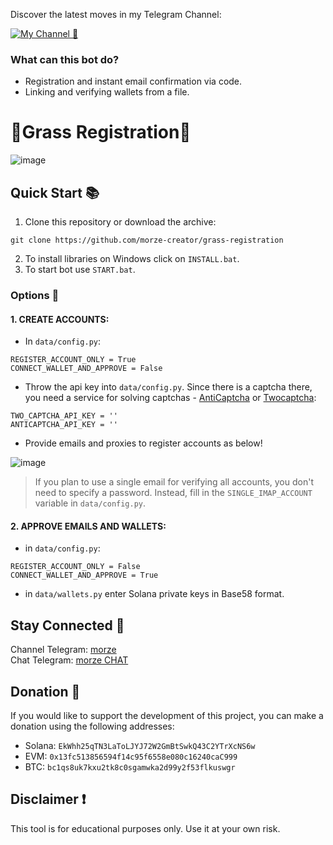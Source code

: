 


Discover the latest moves in my Telegram Channel:

[![My Channel 🥰](https://img.shields.io/badge/morze_|_Subscribe_🥰-0A66C2?style=for-the-badge&logo=telegram&logoColor=white)](https://t.me/morze_crypto) 

### What can this bot do?
   - Registration and instant email confirmation via code.
   - Linking and verifying wallets from a file.

# 🔹Grass Registration🔹

![image](https://github.com/user-attachments/assets/cf4b8b45-0c5d-4c65-8065-6424e78e8f0b)

## Quick Start 📚
   1. Clone this repository or download the archive:
```
git clone https://github.com/morze-creator/grass-registration
```
   2. To install libraries on Windows click on `INSTALL.bat`.
   3. To start bot use `START.bat`.

### Options 📧

#### 1. CREATE ACCOUNTS:
 - In `data/config.py`:
```plaintext
REGISTER_ACCOUNT_ONLY = True
CONNECT_WALLET_AND_APPROVE = False
```
 - Throw the api key into `data/config.py`. Since there is a captcha there, you need a service for solving captchas - [AntiCaptcha](http://getcaptchasolution.com/t8yfysqmh3) or [Twocaptcha](https://2captcha.com/?from=12939391):
```plaintext
TWO_CAPTCHA_API_KEY = ''
ANTICAPTCHA_API_KEY = ''
```
 - Provide emails and proxies to register accounts as below!

  ![image](https://github.com/user-attachments/assets/0d5d088b-f1d3-4484-9d9b-31fe7696083e)

  > If you plan to use a single email for verifying all accounts, you don't need to specify a password. Instead, fill in the `SINGLE_IMAP_ACCOUNT` variable in `data/config.py`.

#### 2. APPROVE EMAILS AND WALLETS:
 - in `data/config.py`:
```plaintext
REGISTER_ACCOUNT_ONLY = False
CONNECT_WALLET_AND_APPROVE = True
```
 - in `data/wallets.py` enter Solana private keys in Base58 format.
## Stay Connected 📒
Channel Telegram: [morze](https://t.me/morze_crypto)  
Chat Telegram: [morze CHAT](https://t.me/+2tiSWUvVHDI1OWMy)  

## Donation 💸
If you would like to support the development of this project, you can make a donation using the following addresses:

   - Solana: `EkWhh25qTN3LaToLJYJ72W2GmBtSwkQ43C2YTrXcNS6w`
   - EVM: `0x13fc513856594f14c95f6558e080c16240caC999`
   - BTC: `bc1qs8uk7kxu2tk8c0sgamwka2d99y2f53flkuswgr`

## Disclaimer ❗
This tool is for educational purposes only. Use it at your own risk.
